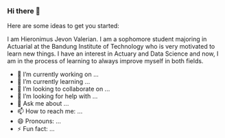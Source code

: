 ### Hi there 👋

Here are some ideas to get you started:

I am Hieronimus Jevon Valerian. I am a sophomore student majoring in Actuarial at the Bandung Institute of Technology who is very motivated to learn new things. I have an interest in Actuary and Data Science and now, I am in the process of learning to always improve myself in both fields.

- 🔭 I’m currently working on ...
- 🌱 I’m currently learning ...
- 👯 I’m looking to collaborate on ...
- 🤔 I’m looking for help with ...
- 💬 Ask me about ...
- 📫 How to reach me: ...
- 😄 Pronouns: ...
- ⚡ Fun fact: ...
